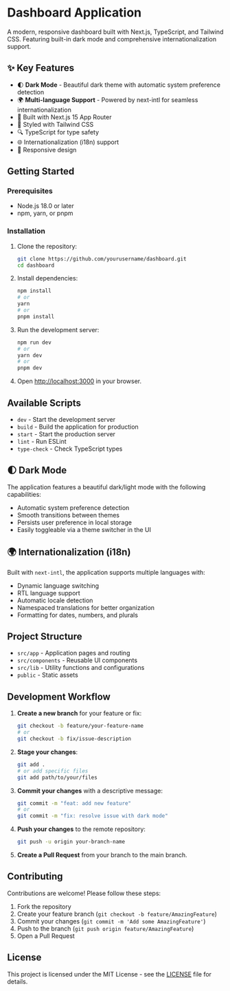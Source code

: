 # Dashboard Application

A modern, responsive dashboard built with Next.js, TypeScript, and Tailwind CSS. Featuring built-in dark mode and comprehensive internationalization support.

## ✨ Key Features

- 🌓 **Dark Mode** - Beautiful dark theme with automatic system preference detection
- 🌍 **Multi-language Support** - Powered by next-intl for seamless internationalization
- 🚀 Built with Next.js 15 App Router
- 🎨 Styled with Tailwind CSS
- 🔍 TypeScript for type safety
- 🌐 Internationalization (i18n) support
- 🎯 Responsive design

## Getting Started

### Prerequisites

- Node.js 18.0 or later
- npm, yarn, or pnpm

### Installation

1. Clone the repository:

   ```bash
   git clone https://github.com/yourusername/dashboard.git
   cd dashboard
   ```

2. Install dependencies:

   ```bash
   npm install
   # or
   yarn
   # or
   pnpm install
   ```

3. Run the development server:

   ```bash
   npm run dev
   # or
   yarn dev
   # or
   pnpm dev
   ```

4. Open [http://localhost:3000](http://localhost:3000) in your browser.

## Available Scripts

- `dev` - Start the development server
- `build` - Build the application for production
- `start` - Start the production server
- `lint` - Run ESLint
- `type-check` - Check TypeScript types

## 🌓 Dark Mode

The application features a beautiful dark/light mode with the following capabilities:
- Automatic system preference detection
- Smooth transitions between themes
- Persists user preference in local storage
- Easily toggleable via a theme switcher in the UI

## 🌍 Internationalization (i18n)

Built with `next-intl`, the application supports multiple languages with:
- Dynamic language switching
- RTL language support
- Automatic locale detection
- Namespaced translations for better organization
- Formatting for dates, numbers, and plurals

## Project Structure

- `src/app` - Application pages and routing
- `src/components` - Reusable UI components
- `src/lib` - Utility functions and configurations
- `public` - Static assets

## Development Workflow

1. **Create a new branch** for your feature or fix:
   ```bash
   git checkout -b feature/your-feature-name
   # or
   git checkout -b fix/issue-description
   ```

2. **Stage your changes**:
   ```bash
   git add .
   # or add specific files
   git add path/to/your/files
   ```

3. **Commit your changes** with a descriptive message:
   ```bash
   git commit -m "feat: add new feature"
   # or
   git commit -m "fix: resolve issue with dark mode"
   ```

4. **Push your changes** to the remote repository:
   ```bash
   git push -u origin your-branch-name
   ```

5. **Create a Pull Request** from your branch to the main branch.

## Contributing

Contributions are welcome! Please follow these steps:

1. Fork the repository
2. Create your feature branch (`git checkout -b feature/AmazingFeature`)
3. Commit your changes (`git commit -m 'Add some AmazingFeature'`)
4. Push to the branch (`git push origin feature/AmazingFeature`)
5. Open a Pull Request

## License

This project is licensed under the MIT License - see the [LICENSE](LICENSE) file for details.
